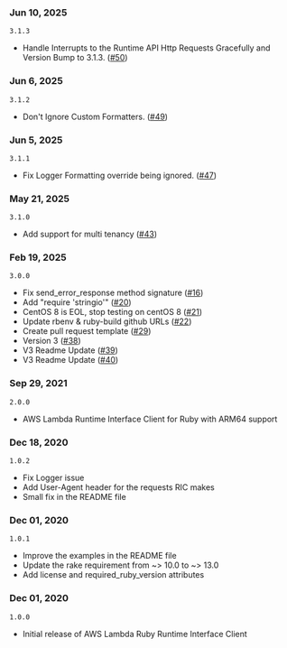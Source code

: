 ### Jun 10, 2025
`3.1.3`
- Handle Interrupts to the Runtime API Http Requests Gracefully and Version Bump to 3.1.3. ([#50](https://github.com/aws/aws-lambda-ruby-runtime-interface-client/pull/50))

### Jun 6, 2025
`3.1.2`
- Don't Ignore Custom Formatters. ([#49](https://github.com/aws/aws-lambda-ruby-runtime-interface-client/pull/49))

### Jun 5, 2025
`3.1.1`
- Fix Logger Formatting override being ignored. ([#47](https://github.com/aws/aws-lambda-ruby-runtime-interface-client/pull/47))

### May 21, 2025
`3.1.0`
- Add support for multi tenancy ([#43](https://github.com/aws/aws-lambda-ruby-runtime-interface-client/pull/43))

### Feb 19, 2025
`3.0.0`
- Fix send_error_response method signature ([#16](https://github.com/aws/aws-lambda-ruby-runtime-interface-client/pull/16))
- Add "require 'stringio'" ([#20](https://github.com/aws/aws-lambda-ruby-runtime-interface-client/pull/20))
- CentOS 8 is EOL, stop testing on centOS 8 ([#21](https://github.com/aws/aws-lambda-ruby-runtime-interface-client/pull/21))
- Update rbenv & ruby-build github URLs ([#22](https://github.com/aws/aws-lambda-ruby-runtime-interface-client/pull/22))
- Create pull request template ([#29](https://github.com/aws/aws-lambda-ruby-runtime-interface-client/pull/29))
- Version 3 ([#38](https://github.com/aws/aws-lambda-ruby-runtime-interface-client/pull/38))
- V3 Readme Update ([#39](https://github.com/aws/aws-lambda-ruby-runtime-interface-client/pull/39))
- V3 Readme Update ([#40](https://github.com/aws/aws-lambda-ruby-runtime-interface-client/pull/40))

### Sep 29, 2021
`2.0.0`
- AWS Lambda Runtime Interface Client for Ruby with ARM64 support

### Dec 18, 2020
`1.0.2`
- Fix Logger issue
- Add User-Agent header for the requests RIC makes
- Small fix in the README file

### Dec 01, 2020
`1.0.1`
- Improve the examples in the README file
- Update the rake requirement from ~> 10.0 to ~> 13.0
- Add license and required_ruby_version attributes

### Dec 01, 2020
`1.0.0`
- Initial release of AWS Lambda Ruby Runtime Interface Client


